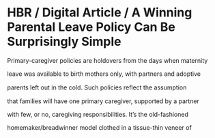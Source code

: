 # HBR / Digital Article / A Winning Parental Leave Policy Can Be Surprisingly Simple

Primary-caregiver policies are holdovers from the days when maternity

leave was available to birth mothers only, with partners and adoptive

parents left out in the cold. Such policies reﬂect the assumption

that families will have one primary caregiver, supported by a partner

with few, or no, caregiving responsibilities. It’s the old-fashioned

homemaker/breadwinner model clothed in a tissue-thin veneer of